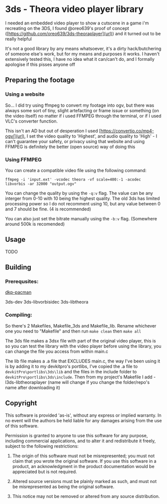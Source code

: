 # 3ds - Theora video player library

I needed an embedded video player to show a cutscene in a game i'm recreating on the 3DS, I found @oreo639's proof of concept ([https://github.com/oreo639/3ds-theoraplayer](url)) and it turned out to be really helpful

It's not a good library by any means whatsoever, it's a dirty hack/butchering of someone else's work, but for my means and purposes it works. I haven't extensively tested this, I have no idea what it can/can't do, and I formally apologise if this pisses anyone off



## Preparing the footage
### Using a website
So... I did try using ffmpeg to convert my footage into ogv, but there was always some sort of tiny, slight artefacting or frame issue or something (on the video itself) no matter if i used FFMPEG through the terminal, or if I used VLC's converter function.

This isn't an AD but out of desperation I used [https://convertio.co/mp4-ogv/](url), I set the video quality to 'Highest', and audio quality to 'High' - I can't guarantee your safety, or privacy using that website and using FFMPEG is definitely the better (open source) way of doing this

### Using FFMPEG
You can create a compatible video file using the following command:

`ffmpeg -i 'input.ext' -vcodec theora -vf scale=400:-1 -acodec libvorbis -ar 32000 "output.ogv"`

You can change the quality by using the `-q:v` flag. The value can be any interger from 0-10 with 10 being the highest quality.
The old 3ds has limited processing power so I do not recomment using 10, but any value between 0 and 7 should be fine. (4 is recommended)

You can also just set the bitrate manually using the `-b:v` flag. (Somewhere around 500k is recomended)

## Usage
TODO

## Building
### Prerequsites:

[dkp-pacman](https://devkitpro.org/wiki/Getting_Started)

3ds-dev 3ds-libvorbisidec 3ds-libtheora

### Compiling:

So there's 2 Makefiles, Makefile_3ds and Makefile_lib. Rename whichever one you need to "Makefile" and then run `make clean` then `make all` 

The 3ds file makes a 3dsx file with part of the original video player, this is so you can test the library with the video player before using the library, you can change the file you access from within main.c

The lib file makes a .a file that EXCLUDES main.c, the way I've been using it is by adding it to my devkitpro's portlibs, I've copied the .a file to `devkitPro\portlibs\3ds\lib` and the files in the include folder to `devkitPro\portlibs\3ds\include`.
Then from my project's Makefile I add -l3ds-libtheoraplayer (name will change if you change the folder/repo's name after downloading it)


## Copyright
This software is provided 'as-is', without any express or implied
warranty. In no event will the authors be held liable for any damages
arising from the use of this software.

Permission is granted to anyone to use this software for any purpose,
including commercial applications, and to alter it and redistribute it
freely, subject to the following restrictions:

   1. The origin of this software must not be misrepresented; you must not
   claim that you wrote the original software. If you use this software
   in a product, an acknowledgment in the product documentation would be
   appreciated but is not required.

   2. Altered source versions must be plainly marked as such, and must not be
   misrepresented as being the original software.

   3. This notice may not be removed or altered from any source
   distribution.

